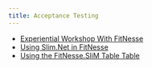 ```yaml
---
title: Acceptance Testing
---
```


* [Experiential Workshop With FitNesse](AcceptanceTesting.ExperientialWorkshopWithFitnesse)
* [Using Slim.Net in FitNesse](AcceptanceTesting.UsingSlimDotNetInFitNesse)
* [Using the FitNesse.SliM Table Table](AcceptanceTesting.FitNesse.TableTableExample)
